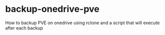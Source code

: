 # backup-onedrive-pve
How to backup PVE on onedrive using rclone and a script that will execute after each backup
